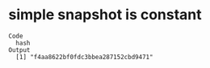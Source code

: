 # simple snapshot is constant

    Code
      hash
    Output
      [1] "f4aa8622bf0fdc3bbea287152cbd9471"

